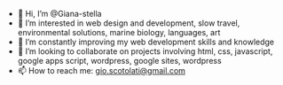 - 👋 Hi, I’m @Giana-stella
- 👀 I’m interested in web design and development, slow travel, environmental solutions, marine biology, languages, art
- 🌱 I’m constantly improving my web development skills and knowledge
- 💞️ I’m looking to collaborate on projects involving html, css, javascript, google apps script, wordpress, google sites, wordpress
- 📫 How to reach me: gio.scotolati@gmail.com

<!---
Giana-stella/Giana-stella is a ✨ special ✨ repository because its `README.md` (this file) appears on your GitHub profile.
You can click the Preview link to take a look at your changes.
--->
